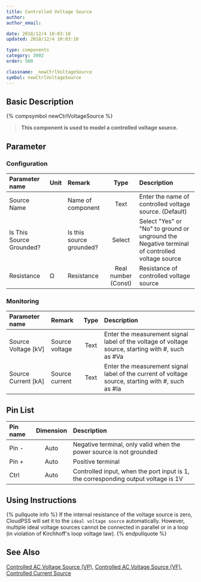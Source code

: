 ```yaml
---
title: Controlled Voltage Source
author:
author_email:

date: 2018/12/4 10:03:10
updated: 2018/12/4 10:03:10

type: components
category: 3002
order: 500

classname: _newCtrlVoltageSource
symbol: newCtrlVoltageSource
---
```


## Basic Description

{% compsymbol newCtrlVoltageSource %}

> **This component is used to model a controlled voltage source.**

## Parameter

### Configuration

| Parameter name           | Unit | Remark                   |        Type         | Description                                                                                   |
| :----------------------- | :--- | :----------------------- | :-----------------: | :-------------------------------------------------------------------------------------------- |
| Source Name              |      | Name of component        |        Text         | Enter the name of controlled voltage source. (Default)                                        |
| Is This Source Grounded? |      | Is this source grounded? |       Select        | Select "Yes" or "No" to ground or unground the Negative terminal of controlled voltage source |
| Resistance               | Ω    | Resistance               | Real number (Const) | Resistance of controlled voltage source                                                       |

### Monitoring

| Parameter name        | Remark         | Type | Description                                                                                       |
| :-------------------- | :------------- | :--: | :------------------------------------------------------------------------------------------------ |
| Source Voltage \[kV\] | Source voltage | Text | Enter the measurement signal label of the voltage of voltage source, starting with #, such as #Va |
| Source Current \[kA\] | Source current | Text | Enter the measurement signal label of the current of voltage source, starting with #, such as #Ia |

## Pin List

| Pin name | Dimension | Description                                                                        |
| :------- | :-------: | :--------------------------------------------------------------------------------- |
| Pin -    |   Auto    | Negative terminal, only valid when the power source is not grounded                |
| Pin +    |   Auto    | Positive terminal                                                                  |
| Ctrl     |   Auto    | Controlled input, when the port input is 1, the corresponding output voltage is 1V |

## Using Instructions

{% pullquote info %}
If the internal resistance of the voltage source is zero, CloudPSS will set it to the `ideal voltage source` automatically. However, multiple ideal voltage sources cannot be connected in parallel or in a loop (in violation of Kirchhoff's loop voltage law).
{% endpullquote %}

## See Also

[Controlled AC Voltage Source (VP)](comp_newCtrlVPAcVoltageSource.html), [Controlled AC Voltage Source (VF)](comp_newCtrlAcVoltageSource.html), [Controlled Current Source](comp_newCtrlCurrentSource.html)
